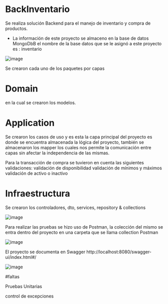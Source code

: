 # BackInventario

Se realiza solución Backend para el manejo de inventario y compra de productos.

* La información de este proyecto se almaceno en la base de datos MongoDbB el nombre de la base datos que se le asignó a este proyecto es : inventario 

![image](https://user-images.githubusercontent.com/88283220/213820361-7c0a28fa-b2c6-40a4-b663-9261150a33e3.png)

Se crearon cada uno de los paquetes por capas 

# Domain 
en la cual se crearon los modelos.

# Application 
Se crearon los casos de uso y es esta la capa principal del proyecto es donde se encuentra almacenada la lógica del proyecto, también se almacenaron los mapper los cuales nos permite la comunicación entre capas sin afectar la independencia de las mismas.

Para la transacción de compra se tuvieron en cuenta las siguientes validaciones:
validación de disponibilidad
validación de mínimos y máximos
validación de activo o inactivo  

# Infraestructura 
Se crearon los controladores, dto, services, repository & collections

![image](https://user-images.githubusercontent.com/88283220/213821060-b632d1ab-1403-465f-9559-50427aab0256.png)

Para realizar las pruebas se hizo uso de Postman, la colección del mismo se entra dentro del proyecto en una carpeta que se llama collection Postman

![image](https://user-images.githubusercontent.com/88283220/213821283-0bbc2443-6235-47b2-8742-767ac5413bdf.png)

El proyecto se documenta en Swagger 
http://localhost:8080/swagger-ui/index.html#/

![image](https://user-images.githubusercontent.com/88283220/213822506-904fe240-1a68-468d-a8ad-bbbad162b96e.png)


#faltas

Pruebas Unitarias 

control de excepciones 
